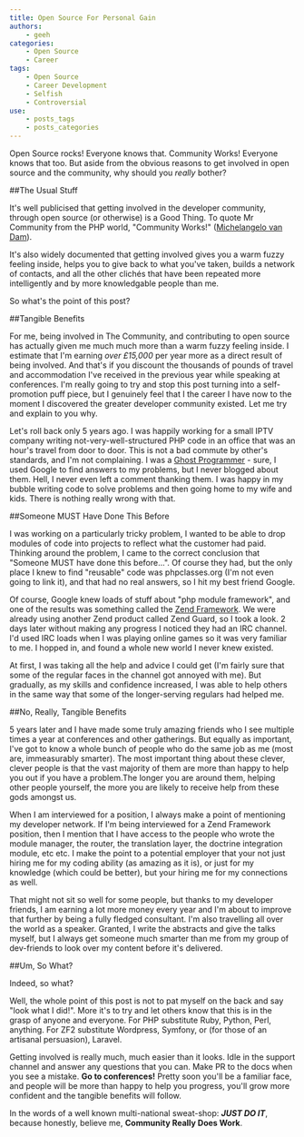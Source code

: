 ```yaml
---
title: Open Source For Personal Gain
authors:
    - geeh
categories:
    - Open Source
    - Career
tags:
    - Open Source
    - Career Development
    - Selfish
    - Controversial
use:
    - posts_tags
    - posts_categories
---
```


Open Source rocks! Everyone knows that. Community Works! Everyone knows that too. But aside from the obvious reasons to get involved in open source and the community, why should you _really_ bother?

##The Usual Stuff

It's well publicised that getting involved in the developer community, through open source (or otherwise) is a Good Thing. To quote Mr Community from the PHP world, "Community Works!" ([Michelangelo van Dam](http://www.dragonbe.com/)). 

It's also widely documented that getting involved gives you a warm fuzzy feeling inside, helps you to give back to what you've taken, builds a network of contacts, and all the other clichés that have been repeated more intelligently and by more knowledgable people than me. 

So what's the point of this post?

##Tangible Benefits

For me, being involved in The Community, and contributing to open source has actually given me much much more than a warm fuzzy feeling inside. I estimate that I'm earning *over £15,000* per year more as a direct result of being involved. And that's if you discount the thousands of pounds of travel and accommodation I've received in the previous year while speaking at conferences. I'm really going to try and stop this post turning into a self-promotion puff piece, but I genuinely feel that I the career I have now to the moment I discovered the greater developer community existed. Let me try and explain to you why.

Let's roll back only 5 years ago. I was happily working for a small IPTV company writing not-very-well-structured PHP code in an office that was an hour's travel from door to door. This is not a bad commute by other's standards, and I'm not complaining. I was a [Ghost Programmer](http://www.troyhunt.com/2013/02/the-ghost-who-codes-how-anonymity-is.html) - sure, I used Google to find answers to my problems, but I never blogged about them. Hell, I never even left a comment thanking them. I was happy in my bubble writing code to solve problems and then going home to my wife and kids. There is nothing really wrong with that.

##Someone MUST Have Done This Before

I was working on a particularly tricky problem, I wanted to be able to drop modules of code into projects to reflect what the customer had paid. Thinking around the problem, I came to the correct conclusion that "Someone MUST have done this before...". Of course they had, but the only place I knew to find "reusable" code was phpclasses.org (I'm not even going to link it), and that had no real answers, so I hit my best friend Google. 

Of course, Google knew loads of stuff about "php module framework", and one of the results was something called the [Zend Framework](http://framework.zend.com). We were already using another Zend product called Zend Guard, so I took a look. 2 days later without making any progress I noticed they had an IRC channel. I'd used IRC loads when I was playing online games so it was very familiar to me. I hopped in, and found a whole new world I never knew existed.

At first, I was taking all the help and advice I could get (I'm fairly sure that some of the regular faces in the channel got annoyed with me). But gradually, as my skills and confidence increased, I was able to help others in the same way that some of the longer-serving regulars had helped me.

##No, Really, Tangible Benefits

5 years later and I have made some truly amazing friends who I see multiple times a year at conferences and other gatherings. But equally as important, I've got to know a whole bunch of people who do the same job as me (most are, immeasurably smarter). The most important thing about these clever, clever people is that the vast majority of them are more than happy to help you out if you have a problem.The longer you are around them, helping other people yourself, the more you are likely to receive help from these gods amongst us.  

When I am interviewed for a position, I always make a point of mentioning my developer network. If I'm being interviewed for a Zend Framework position, then I mention that I have access to the people who wrote the module manager, the router, the translation layer, the doctrine integration module, etc etc. I make the point to a potential employer that your not just hiring me for my coding ability (as amazing as it is), or just for my knowledge (which could be better), but your hiring me for my connections as well.

That might not sit so well for some people, but thanks to my developer friends, I am earning a lot more money every year and I'm about to improve that further by being a fully fledged consultant. I'm also travelling all over the world as a speaker. Granted, I write the abstracts and give the talks myself, but I always get someone much smarter than me from my group of dev-friends to look over my content before it's delivered.

##Um, So What?

Indeed, so what? 

Well, the whole point of this post is not to pat myself on the back and say "look what I did!". More it's to try and let others know that this is in the grasp of anyone and everyone. For PHP substitute Ruby, Python, Perl, anything. For ZF2 substitute Wordpress, Symfony, or (for those of an artisanal persuasion), Laravel. 

Getting involved is really much, much easier than it looks. Idle in the support channel and answer any questions that you can. Make PR to the docs when you see a mistake. **Go to conferences!** Pretty soon you'll be a familiar face, and people will be more than happy to help you progress, you'll grow more confident and the tangible benefits will follow.

In the words of a well known multi-national sweat-shop: **_JUST DO IT_**, because honestly, believe me, **Community Really Does Work**.
